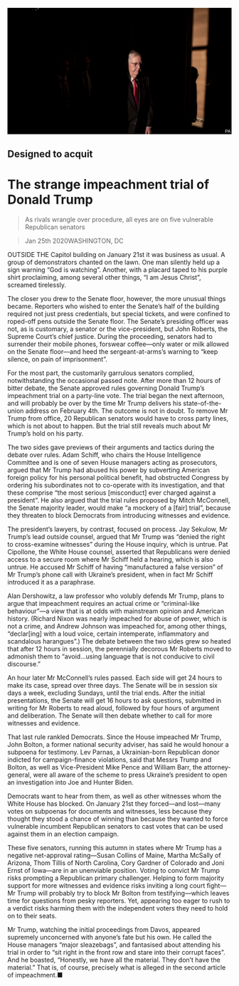 ![](./images/20200125_USP004.jpg)

## Designed to acquit

# The strange impeachment trial of Donald Trump

> As rivals wrangle over procedure, all eyes are on five vulnerable Republican senators

> Jan 25th 2020WASHINGTON, DC

OUTSIDE THE Capitol building on January 21st it was business as usual. A group of demonstrators chanted on the lawn. One man silently held up a sign warning “God is watching”. Another, with a placard taped to his purple shirt proclaiming, among several other things, “I am Jesus Christ”, screamed tirelessly.

The closer you drew to the Senate floor, however, the more unusual things became. Reporters who wished to enter the Senate’s half of the building required not just press credentials, but special tickets, and were confined to roped-off pens outside the Senate floor. The Senate’s presiding officer was not, as is customary, a senator or the vice-president, but John Roberts, the Supreme Court’s chief justice. During the proceeding, senators had to surrender their mobile phones, forswear coffee—only water or milk allowed on the Senate floor—and heed the sergeant-at-arms’s warning to “keep silence, on pain of imprisonment”.

For the most part, the customarily garrulous senators complied, notwithstanding the occasional passed note. After more than 12 hours of bitter debate, the Senate approved rules governing Donald Trump’s impeachment trial on a party-line vote. The trial began the next afternoon, and will probably be over by the time Mr Trump delivers his state-of-the-union address on February 4th. The outcome is not in doubt. To remove Mr Trump from office, 20 Republican senators would have to cross party lines, which is not about to happen. But the trial still reveals much about Mr Trump’s hold on his party.

The two sides gave previews of their arguments and tactics during the debate over rules. Adam Schiff, who chairs the House Intelligence Committee and is one of seven House managers acting as prosecutors, argued that Mr Trump had abused his power by subverting American foreign policy for his personal political benefit, had obstructed Congress by ordering his subordinates not to co-operate with its investigation, and that these comprise “the most serious [misconduct] ever charged against a president”. He also argued that the trial rules proposed by Mitch McConnell, the Senate majority leader, would make “a mockery of a [fair] trial”, because they threaten to block Democrats from introducing witnesses and evidence.

The president’s lawyers, by contrast, focused on process. Jay Sekulow, Mr Trump’s lead outside counsel, argued that Mr Trump was “denied the right to cross-examine witnesses” during the House inquiry, which is untrue. Pat Cipollone, the White House counsel, asserted that Republicans were denied access to a secure room where Mr Schiff held a hearing, which is also untrue. He accused Mr Schiff of having “manufactured a false version” of Mr Trump’s phone call with Ukraine’s president, when in fact Mr Schiff introduced it as a paraphrase.

Alan Dershowitz, a law professor who volubly defends Mr Trump, plans to argue that impeachment requires an actual crime or “criminal-like behaviour”—a view that is at odds with mainstream opinion and American history. (Richard Nixon was nearly impeached for abuse of power, which is not a crime, and Andrew Johnson was impeached for, among other things, “declar[ing] with a loud voice, certain intemperate, inflammatory and scandalous harangues”.) The debate between the two sides grew so heated that after 12 hours in session, the perennially decorous Mr Roberts moved to admonish them to “avoid…using language that is not conducive to civil discourse.”

An hour later Mr McConnell’s rules passed. Each side will get 24 hours to make its case, spread over three days. The Senate will be in session six days a week, excluding Sundays, until the trial ends. After the initial presentations, the Senate will get 16 hours to ask questions, submitted in writing for Mr Roberts to read aloud, followed by four hours of argument and deliberation. The Senate will then debate whether to call for more witnesses and evidence.

That last rule rankled Democrats. Since the House impeached Mr Trump, John Bolton, a former national security adviser, has said he would honour a subpoena for testimony. Lev Parnas, a Ukrainian-born Republican donor indicted for campaign-finance violations, said that Messrs Trump and Bolton, as well as Vice-President Mike Pence and William Barr, the attorney-general, were all aware of the scheme to press Ukraine’s president to open an investigation into Joe and Hunter Biden.

Democrats want to hear from them, as well as other witnesses whom the White House has blocked. On January 21st they forced—and lost—many votes on subpoenas for documents and witnesses, less because they thought they stood a chance of winning than because they wanted to force vulnerable incumbent Republican senators to cast votes that can be used against them in an election campaign.

These five senators, running this autumn in states where Mr Trump has a negative net-approval rating—Susan Collins of Maine, Martha McSally of Arizona, Thom Tillis of North Carolina, Cory Gardner of Colorado and Joni Ernst of Iowa—are in an unenviable position. Voting to convict Mr Trump risks prompting a Republican primary challenger. Helping to form majority support for more witnesses and evidence risks inviting a long court fight—Mr Trump will probably try to block Mr Bolton from testifying—which leaves time for questions from pesky reporters. Yet, appearing too eager to rush to a verdict risks harming them with the independent voters they need to hold on to their seats.

Mr Trump, watching the initial proceedings from Davos, appeared supremely unconcerned with anyone’s fate but his own. He called the House managers “major sleazebags”, and fantasised about attending his trial in order to “sit right in the front row and stare into their corrupt faces”. And he boasted, “Honestly, we have all the material. They don’t have the material.” That is, of course, precisely what is alleged in the second article of impeachment.■